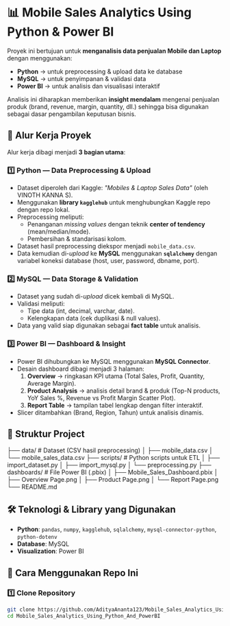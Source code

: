 # 📊 Mobile Sales Analytics Using Python & Power BI

Proyek ini bertujuan untuk **menganalisis data penjualan Mobile dan Laptop** dengan menggunakan:
- **Python** → untuk preprocessing & upload data ke database  
- **MySQL** → untuk penyimpanan & validasi data  
- **Power BI** → untuk analisis dan visualisasi interaktif  

Analisis ini diharapkan memberikan **insight mendalam** mengenai penjualan produk (brand, revenue, margin, quantity, dll.) sehingga bisa digunakan sebagai dasar pengambilan keputusan bisnis.


## 🚀 Alur Kerja Proyek
Alur kerja dibagi menjadi **3 bagian utama**:

### 1️⃣ Python — Data Preprocessing & Upload
- Dataset diperoleh dari Kaggle: *"Mobiles & Laptop Sales Data"* (oleh VINOTH KANNA S).  
- Menggunakan **library `kagglehub`** untuk menghubungkan Kaggle repo dengan repo lokal.  
- Preprocessing meliputi:
  - Penanganan *missing values* dengan teknik **center of tendency** (mean/median/mode).  
  - Pembersihan & standarisasi kolom.  
- Dataset hasil preprocessing diekspor menjadi `mobile_data.csv`.  
- Data kemudian di-*upload* ke **MySQL** menggunakan **`sqlalchemy`** dengan variabel koneksi database (host, user, password, dbname, port).  

### 2️⃣ MySQL — Data Storage & Validation
- Dataset yang sudah di-*upload* dicek kembali di MySQL.  
- Validasi meliputi:
  - Tipe data (int, decimal, varchar, date).  
  - Kelengkapan data (cek duplikasi & null values).  
- Data yang valid siap digunakan sebagai **fact table** untuk analisis.

### 3️⃣ Power BI — Dashboard & Insight
- Power BI dihubungkan ke MySQL menggunakan **MySQL Connector**.  
- Desain dashboard dibagi menjadi 3 halaman:
  1. **Overview** → ringkasan KPI utama (Total Sales, Profit, Quantity, Average Margin).  
  2. **Product Analysis** → analisis detail brand & produk (Top-N products, YoY Sales %, Revenue vs Profit Margin Scatter Plot).  
  3. **Report Table** → tampilan tabel lengkap dengan filter interaktif.  
- Slicer ditambahkan (Brand, Region, Tahun) untuk analisis dinamis.  


## 📂 Struktur Project
├── data/ # Dataset (CSV hasil preprocessing)
│ ├── mobile_data.csv
│ └── mobile_sales_data.csv
├── scripts/ # Python scripts untuk ETL
│ ├── import_dataset.py
│ ├── import_mysql.py
│ └── preprocessing.py
├── dashboards/ # File Power BI (.pbix)
│ ├── Mobile_Sales_Dashboard.pbix
│ ├── Overview Page.png
│ ├── Product Page.png
│ └── Report Page.png
└── README.md

## 🛠️ Teknologi & Library yang Digunakan
- **Python**: `pandas`, `numpy`, `kagglehub`, `sqlalchemy`, `mysql-connector-python`, `python-dotenv`  
- **Database**: MySQL  
- **Visualization**: Power BI  

## 📌 Cara Menggunakan Repo Ini

### 1️⃣ Clone Repository
```bash
git clone https://github.com/AdityaAnanta123/Mobile_Sales_Analytics_Using_Python_And_PowerBI.git
cd Mobile_Sales_Analytics_Using_Python_And_PowerBI


